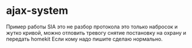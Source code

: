 # ajax-system

Пример работы SIA это не разбор протокола это только набросок и жутко кривой,
можно отловить тревогу снятие постановку на охрану и передать homekit
Если кому надо пишите сделаю нормально.
